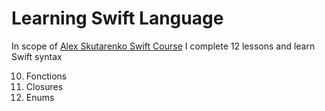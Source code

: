 # Learning Swift Language

In scope of [Alex Skutarenko Swift Course][alex] I complete 12 lessons and learn Swift syntax

10. Fonctions
11. Closures
12. Enums

[alex]: <https://www.youtube.com/playlist?list=PL6724Ll8v6UhOq6Otjw-rUPFsZVmoCLFm>